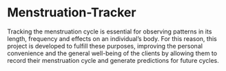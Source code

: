 # Menstruation-Tracker

Tracking the menstruation cycle is essential for observing patterns in its length, frequency and effects on an individual’s body. For this reason, this project is developed to fulfill these purposes, improving the personal convenience and the general well-being of the clients by allowing them to record their menstruation cycle and generate predictions for future cycles. 
